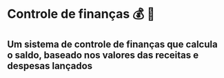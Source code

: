 # Controle de finanças 💰 💸

## Um sistema de controle de finanças que calcula o saldo, baseado nos valores das receitas e despesas lançados



